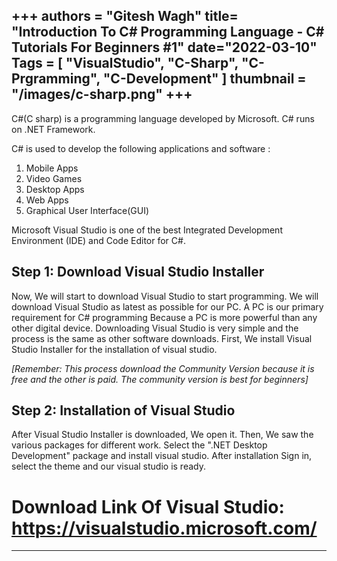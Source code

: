+++
authors = "Gitesh Wagh"
title= "Introduction To C# Programming Language - C# Tutorials For Beginners #1"
date="2022-03-10"
Tags = [
    "VisualStudio",
     "C-Sharp",
     "C-Prgramming",
     "C-Development"
] 
thumbnail = "/images/c-sharp.png"
+++
--------------------
C#(C sharp) is a programming language developed by Microsoft. C# runs on .NET Framework. 

C# is used to develop the following applications and software :

1. Mobile Apps
2. Video Games
3. Desktop Apps
4. Web Apps
5. Graphical User Interface(GUI)

Microsoft  Visual Studio is one of the best Integrated Development Environment (IDE) and Code Editor for C#. 

## Step 1: Download Visual Studio Installer ##

Now, We will start to download Visual Studio to start programming. We will download Visual Studio as latest as possible for our PC. A PC is our primary requirement for C# programming Because a PC is more powerful than any other digital device. Downloading Visual Studio is very simple and the process is the same as other software downloads. First, We install Visual Studio Installer for the installation of visual studio. 

*[Remember: This process download the Community Version because it is free and the other is paid. The community version is best for beginners]*

## Step 2: Installation of Visual Studio 
After Visual Studio Installer is downloaded, We open it. Then, We saw the various packages for different work. Select the ".NET Desktop Development" package and install visual studio. After installation Sign in, select the theme and our visual studio is ready.

# Download Link Of Visual Studio: https://visualstudio.microsoft.com/ 
********* 

